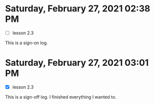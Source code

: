  # Saturday, February 27, 2021 02:38 PM
- [ ] lesson 2.3
 
This is a sign-on log. 
 
# Saturday, February 27, 2021 03:01 PM
- [x] lesson 2.3
 
This is a sign-off log. I finished everything I wanted to.
